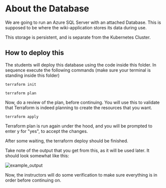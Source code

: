 # About the Database

We are going to run an Azure SQL Server with an attached Database.
This is supposed to be where the wiki-application stores its data during use.

This storage is persistent, and is separate from the Kubernetes Cluster.

## How to deploy this

The students will deploy this database using the code inside this folder.
In sequence execute the following commands (make sure your terminal is standing inside this folder)

```terraform init```

```terraform plan```

Now, do a review of the plan, before continuing. You will use this to validate that Terraform is indeed planning to create the resources that you want.

```terraform apply```

Terraform plan is run again under the hood, and you will be prompted to enter y for "yes", to accept the changes.

After some waiting, the terraform deploy should be finished.

Take note of the output that you get from this, as it will be used later. It should look somewhat like this:

![example_output](example_output.png)

Now, the instructors will do some verification to make sure everything is in order before continuing on.
